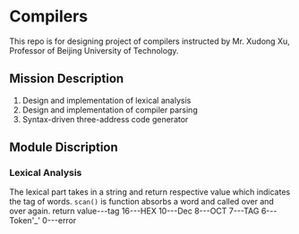 # Compilers
This repo is for designing project of compilers instructed by Mr. Xudong Xu, Professor of Beijing University of Technology.

## Mission Description
1. Design and implementation of lexical analysis
2. Design and implementation of compiler parsing
3. Syntax-driven three-address code generator

## Module Discription

### Lexical Analysis
The lexical part takes in a string and return respective value which indicates the tag of words. ```scan()``` is function absorbs a word and called over and over again.
return value---tag
16---HEX
10---Dec
8---OCT
7---TAG
6---Token'_'
0---error

